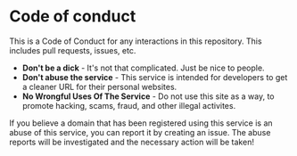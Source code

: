 # Code of conduct

This is a Code of Conduct for any interactions in this repository. This includes pull requests, issues, etc.

- **Don't be a dick** - It's not that complicated. Just be nice to people.
- **Don't abuse the service** - This service is intended for developers to get a cleaner URL for their personal websites.
- **No Wrongful Uses Of The Service** - Do not use this site as a way, to promote hacking, scams, fraud, and other illegal activites.

If you believe a domain that has been registered using this service is an abuse of this service, you can report it by creating an issue.
The abuse reports will be investigated and the necessary action will be taken!
